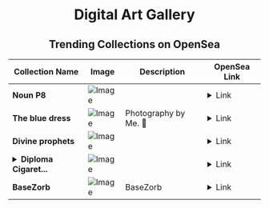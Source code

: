 <div align="center">

# Digital Art Gallery

## Trending Collections on OpenSea

| Collection Name                       | Image                                                                                     | Description                       | OpenSea Link                                                                                          |
|---------------------------------------|-------------------------------------------------------------------------------------------|-----------------------------------|--------------------------------------------------------------------------------------------------------|
| **Nоun P8** | ![Image](https://i.seadn.io/s/raw/files/8d746ccc1b704a7bdb149947b52e84e2.gif?w=500&auto=format?w=200&auto=format) |  | <details><summary>Link</summary>[Nоun P8](https://opensea.io/collection/noun-p8-23)</details> |
| **The blue dress** | ![Image](https://i.seadn.io/s/raw/files/d63690c7b7139a2330bf406faf6238b4.jpg?w=500&auto=format?w=200&auto=format) | Photography by Me. 🖤 | <details><summary>Link</summary>[The blue dress](https://opensea.io/collection/the-blue-dress-1)</details> |
| **Divine prophets** | ![Image](https://i.seadn.io/s/raw/files/0e8df136a6abba37892e3ab22bb89e86.jpg?w=500&auto=format?w=200&auto=format) |  | <details><summary>Link</summary>[Divine prophets](https://opensea.io/collection/divine-prophets)</details> |
| **<details><summary>Diploma Cigaret...</summary>Diploma Cigarettes</details>** | ![Image](https://i.seadn.io/s/raw/files/c9d3fb9f393d4c421bb6e3d65810141d.jpg?w=500&auto=format?w=200&auto=format) |  | <details><summary>Link</summary>[Diploma Cigarettes](https://opensea.io/collection/diploma-cigarettes)</details> |
| **BaseZorb** | ![Image](https://i.seadn.io/s/raw/files/5dadd1e5810769677f73f8a8ae550fce.jpg?w=500&auto=format?w=200&auto=format) | BaseZorb | <details><summary>Link</summary>[BaseZorb](https://opensea.io/collection/basezorb-3)</details> |

</div>